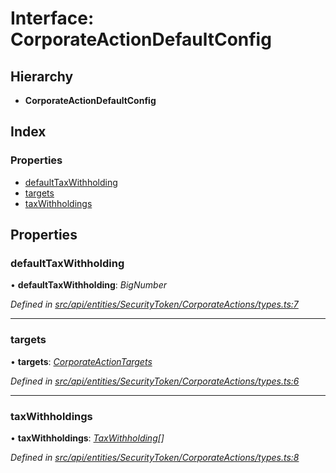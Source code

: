 # Interface: CorporateActionDefaultConfig

## Hierarchy

* **CorporateActionDefaultConfig**

## Index

### Properties

* [defaultTaxWithholding](corporateactiondefaultconfig.md#defaulttaxwithholding)
* [targets](corporateactiondefaultconfig.md#targets)
* [taxWithholdings](corporateactiondefaultconfig.md#taxwithholdings)

## Properties

###  defaultTaxWithholding

• **defaultTaxWithholding**: *BigNumber*

*Defined in [src/api/entities/SecurityToken/CorporateActions/types.ts:7](https://github.com/PolymathNetwork/polymesh-sdk/blob/cfab557b/src/api/entities/SecurityToken/CorporateActions/types.ts#L7)*

___

###  targets

• **targets**: *[CorporateActionTargets](corporateactiontargets.md)*

*Defined in [src/api/entities/SecurityToken/CorporateActions/types.ts:6](https://github.com/PolymathNetwork/polymesh-sdk/blob/cfab557b/src/api/entities/SecurityToken/CorporateActions/types.ts#L6)*

___

###  taxWithholdings

• **taxWithholdings**: *[TaxWithholding](taxwithholding.md)[]*

*Defined in [src/api/entities/SecurityToken/CorporateActions/types.ts:8](https://github.com/PolymathNetwork/polymesh-sdk/blob/cfab557b/src/api/entities/SecurityToken/CorporateActions/types.ts#L8)*
